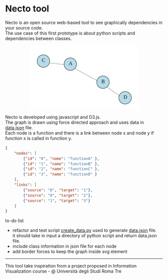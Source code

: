 # Necto tool
Necto is an open source web-based tool to see graphically dependencies in your source code. <br>
The use case of this first prototype is about python scripts and dependencies between classes.

<div align="center">
  <img src="https://github.com/mariocuomo/necto/blob/main/imgs/graph.png">
</div>

Necto is developed using javascript and D3.js.<br>
The graph is drawn using force directed approach and uses data in [data.json](https://github.com/mariocuomo/necto/blob/main/necto-tool/data.json) file. <br>
Each node is a function and there is a link between node x and node y if function x is called in function y.
``` json
{
	"nodes": [
		{"id": "0", "name": "functionA" }, 
		{"id": "1", "name": "functionB" }, 
		{"id": "2", "name": "functionC" },
		{"id": "3", "name": "functionD" }
	],
	"links": [
		{"source": "0", "target": "1"}, 
		{"source": "0", "target": "2"},
		{"source": "1", "target": "3"}
	]
}
```

to-do list
- refactor and test script [create_data.py](https://github.com/mariocuomo/necto/blob/main/create_data.py) used to generate [data.json](https://github.com/mariocuomo/necto/blob/main/necto-tool/data.json) file.<br>
  it should take in input a directory of python script and return data.json file.
- include class information in json file for each node
- add border forces to keep the graph inside svg element

---

This tool take inspiration from a project proposed in Information Visualization course - @ Università degli Studi Roma Tre
